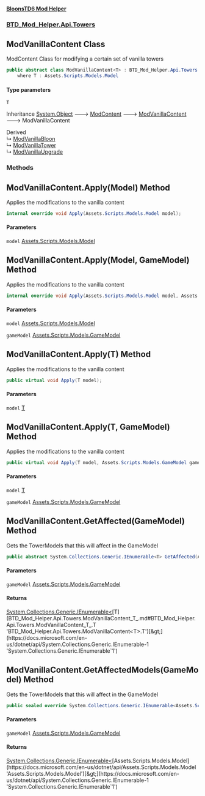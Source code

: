 #### [BloonsTD6 Mod Helper](index.md 'index')
### [BTD_Mod_Helper.Api.Towers](index.md#BTD_Mod_Helper.Api.Towers 'BTD_Mod_Helper.Api.Towers')

## ModVanillaContent<T> Class

ModContent Class for modifying a certain set of vanilla towers

```csharp
public abstract class ModVanillaContent<T> : BTD_Mod_Helper.Api.Towers.ModVanillaContent
    where T : Assets.Scripts.Models.Model
```
#### Type parameters

<a name='BTD_Mod_Helper.Api.Towers.ModVanillaContent_T_.T'></a>

`T`

Inheritance [System.Object](https://docs.microsoft.com/en-us/dotnet/api/System.Object 'System.Object') &#129106; [ModContent](BTD_Mod_Helper.Api.ModContent.md 'BTD_Mod_Helper.Api.ModContent') &#129106; [ModVanillaContent](BTD_Mod_Helper.Api.Towers.ModVanillaContent.md 'BTD_Mod_Helper.Api.Towers.ModVanillaContent') &#129106; ModVanillaContent<T>

Derived  
&#8627; [ModVanillaBloon](BTD_Mod_Helper.Api.Bloons.ModVanillaBloon.md 'BTD_Mod_Helper.Api.Bloons.ModVanillaBloon')  
&#8627; [ModVanillaTower](BTD_Mod_Helper.Api.Towers.ModVanillaTower.md 'BTD_Mod_Helper.Api.Towers.ModVanillaTower')  
&#8627; [ModVanillaUpgrade](BTD_Mod_Helper.Api.Towers.ModVanillaUpgrade.md 'BTD_Mod_Helper.Api.Towers.ModVanillaUpgrade')
### Methods

<a name='BTD_Mod_Helper.Api.Towers.ModVanillaContent_T_.Apply(Assets.Scripts.Models.Model)'></a>

## ModVanillaContent<T>.Apply(Model) Method

Applies the modifications to the vanilla content

```csharp
internal override void Apply(Assets.Scripts.Models.Model model);
```
#### Parameters

<a name='BTD_Mod_Helper.Api.Towers.ModVanillaContent_T_.Apply(Assets.Scripts.Models.Model).model'></a>

`model` [Assets.Scripts.Models.Model](https://docs.microsoft.com/en-us/dotnet/api/Assets.Scripts.Models.Model 'Assets.Scripts.Models.Model')

<a name='BTD_Mod_Helper.Api.Towers.ModVanillaContent_T_.Apply(Assets.Scripts.Models.Model,Assets.Scripts.Models.GameModel)'></a>

## ModVanillaContent<T>.Apply(Model, GameModel) Method

Applies the modifications to the vanilla content

```csharp
internal override void Apply(Assets.Scripts.Models.Model model, Assets.Scripts.Models.GameModel gameModel);
```
#### Parameters

<a name='BTD_Mod_Helper.Api.Towers.ModVanillaContent_T_.Apply(Assets.Scripts.Models.Model,Assets.Scripts.Models.GameModel).model'></a>

`model` [Assets.Scripts.Models.Model](https://docs.microsoft.com/en-us/dotnet/api/Assets.Scripts.Models.Model 'Assets.Scripts.Models.Model')

<a name='BTD_Mod_Helper.Api.Towers.ModVanillaContent_T_.Apply(Assets.Scripts.Models.Model,Assets.Scripts.Models.GameModel).gameModel'></a>

`gameModel` [Assets.Scripts.Models.GameModel](https://docs.microsoft.com/en-us/dotnet/api/Assets.Scripts.Models.GameModel 'Assets.Scripts.Models.GameModel')

<a name='BTD_Mod_Helper.Api.Towers.ModVanillaContent_T_.Apply(T)'></a>

## ModVanillaContent<T>.Apply(T) Method

Applies the modifications to the vanilla content

```csharp
public virtual void Apply(T model);
```
#### Parameters

<a name='BTD_Mod_Helper.Api.Towers.ModVanillaContent_T_.Apply(T).model'></a>

`model` [T](BTD_Mod_Helper.Api.Towers.ModVanillaContent_T_.md#BTD_Mod_Helper.Api.Towers.ModVanillaContent_T_.T 'BTD_Mod_Helper.Api.Towers.ModVanillaContent<T>.T')

<a name='BTD_Mod_Helper.Api.Towers.ModVanillaContent_T_.Apply(T,Assets.Scripts.Models.GameModel)'></a>

## ModVanillaContent<T>.Apply(T, GameModel) Method

Applies the modifications to the vanilla content

```csharp
public virtual void Apply(T model, Assets.Scripts.Models.GameModel gameModel);
```
#### Parameters

<a name='BTD_Mod_Helper.Api.Towers.ModVanillaContent_T_.Apply(T,Assets.Scripts.Models.GameModel).model'></a>

`model` [T](BTD_Mod_Helper.Api.Towers.ModVanillaContent_T_.md#BTD_Mod_Helper.Api.Towers.ModVanillaContent_T_.T 'BTD_Mod_Helper.Api.Towers.ModVanillaContent<T>.T')

<a name='BTD_Mod_Helper.Api.Towers.ModVanillaContent_T_.Apply(T,Assets.Scripts.Models.GameModel).gameModel'></a>

`gameModel` [Assets.Scripts.Models.GameModel](https://docs.microsoft.com/en-us/dotnet/api/Assets.Scripts.Models.GameModel 'Assets.Scripts.Models.GameModel')

<a name='BTD_Mod_Helper.Api.Towers.ModVanillaContent_T_.GetAffected(Assets.Scripts.Models.GameModel)'></a>

## ModVanillaContent<T>.GetAffected(GameModel) Method

Gets the TowerModels that this will affect in the GameModel

```csharp
public abstract System.Collections.Generic.IEnumerable<T> GetAffected(Assets.Scripts.Models.GameModel gameModel);
```
#### Parameters

<a name='BTD_Mod_Helper.Api.Towers.ModVanillaContent_T_.GetAffected(Assets.Scripts.Models.GameModel).gameModel'></a>

`gameModel` [Assets.Scripts.Models.GameModel](https://docs.microsoft.com/en-us/dotnet/api/Assets.Scripts.Models.GameModel 'Assets.Scripts.Models.GameModel')

#### Returns
[System.Collections.Generic.IEnumerable&lt;](https://docs.microsoft.com/en-us/dotnet/api/System.Collections.Generic.IEnumerable-1 'System.Collections.Generic.IEnumerable`1')[T](BTD_Mod_Helper.Api.Towers.ModVanillaContent_T_.md#BTD_Mod_Helper.Api.Towers.ModVanillaContent_T_.T 'BTD_Mod_Helper.Api.Towers.ModVanillaContent<T>.T')[&gt;](https://docs.microsoft.com/en-us/dotnet/api/System.Collections.Generic.IEnumerable-1 'System.Collections.Generic.IEnumerable`1')

<a name='BTD_Mod_Helper.Api.Towers.ModVanillaContent_T_.GetAffectedModels(Assets.Scripts.Models.GameModel)'></a>

## ModVanillaContent<T>.GetAffectedModels(GameModel) Method

Gets the TowerModels that this will affect in the GameModel

```csharp
public sealed override System.Collections.Generic.IEnumerable<Assets.Scripts.Models.Model> GetAffectedModels(Assets.Scripts.Models.GameModel gameModel);
```
#### Parameters

<a name='BTD_Mod_Helper.Api.Towers.ModVanillaContent_T_.GetAffectedModels(Assets.Scripts.Models.GameModel).gameModel'></a>

`gameModel` [Assets.Scripts.Models.GameModel](https://docs.microsoft.com/en-us/dotnet/api/Assets.Scripts.Models.GameModel 'Assets.Scripts.Models.GameModel')

#### Returns
[System.Collections.Generic.IEnumerable&lt;](https://docs.microsoft.com/en-us/dotnet/api/System.Collections.Generic.IEnumerable-1 'System.Collections.Generic.IEnumerable`1')[Assets.Scripts.Models.Model](https://docs.microsoft.com/en-us/dotnet/api/Assets.Scripts.Models.Model 'Assets.Scripts.Models.Model')[&gt;](https://docs.microsoft.com/en-us/dotnet/api/System.Collections.Generic.IEnumerable-1 'System.Collections.Generic.IEnumerable`1')